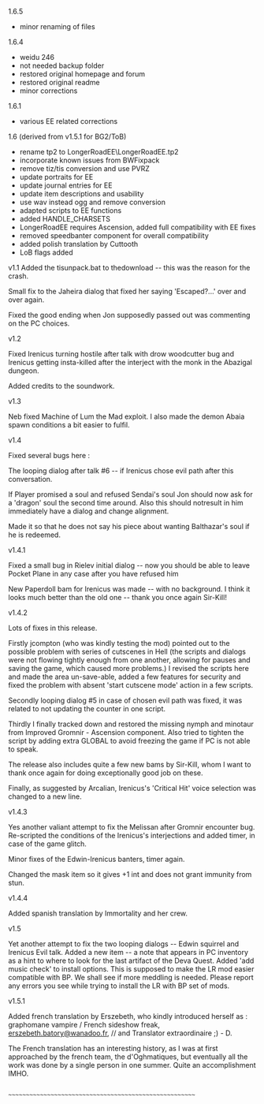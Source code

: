 1.6.5
- minor renaming of files

1.6.4
- weidu 246
- not needed backup folder
- restored original homepage and forum
- restored original readme
- minor corrections

1.6.1
- various EE related corrections

1.6 (derived from v1.5.1 for BG2/ToB)
- rename tp2 to LongerRoadEE\LongerRoadEE.tp2 
- incorporate known issues from BWFixpack
- remove tiz/tis conversion and use PVRZ 
- update portraits for EE 
- update journal entries for EE 
- update item descriptions and usability 
- use wav instead ogg and remove conversion 
- adapted scripts to EE functions 
- added HANDLE_CHARSETS 
- LongerRoadEE requires Ascension, added full compatibility with EE fixes
- removed speedbanter component for overall compatibility
- added polish translation by Cuttooth
- LoB flags added

v1.1
Added the tisunpack.bat to thedownload -- this was the reason for the crash.

Small fix to the Jaheira dialog that fixed her saying 'Escaped?...' over and over again.

Fixed the good ending when Jon supposedly passed out was commenting on the PC choices.

v1.2

Fixed Irenicus turning hostile after talk with drow woodcutter bug and Irenicus getting insta-killed after the interject with the monk in the Abazigal dungeon.

Added credits to the soundwork.

v1.3

Neb fixed Machine of Lum the Mad exploit. I also made the demon Abaia spawn conditions a bit easier to fulfil.

v1.4

Fixed several bugs here : 

The looping dialog after talk #6 -- if Irenicus chose evil path after this conversation. 

If Player promised a soul and refused Sendai's soul Jon should now ask for a 'dragon' soul the second time around. Also this should notresult in him immediately have a dialog and change alignment.

Made it so that he does not say his piece about wanting Balthazar's soul if he is redeemed.

v1.4.1

Fixed a small bug in Rielev initial dialog -- now you should be able to leave Pocket Plane in any case after you have refused him

New Paperdoll bam for Irenicus was made -- with no background. I think it looks much better than the old one -- thank you once again Sir-Kill!

v1.4.2

Lots of fixes in this release. 

Firstly jcompton (who was kindly testing the mod) pointed out to the possible problem with series of cutscenes in Hell (the scripts and dialogs were not flowing tightly enough from one another, allowing for pauses and saving the game, which caused more problems.) I revised the scripts here and made the area un-save-able, added a few features for security and fixed the problem with absent 'start cutscene mode' action in a few scripts.

Secondly looping  dialog #5 in case of chosen evil path was fixed, it was related to not updating the counter in one script.

Thirdly I finally tracked down and restored the missing nymph and minotaur from Improved Gromnir - Ascension component. Also tried to tighten the script by adding extra GLOBAL to avoid freezing the game if PC is not able to speak.

The release also includes quite a few new bams by Sir-Kill, whom I want to thank once again for doing exceptionally good job on these. 

Finally, as suggested by Arcalian, Irenicus's 'Critical Hit' voice selection was changed to a new line.

v1.4.3

Yes another valiant attempt to fix the Melissan after Gromnir encounter bug. Re-scripted the conditions of the Irenicus's interjections and added timer, in case of the game glitch. 

Minor fixes of the Edwin-Irenicus banters, timer again.

Changed the mask item so it gives  +1 int and does not grant immunity from stun.

v1.4.4

Added spanish translation by Immortality and her crew.

v1.5

Yet another attempt to fix the two looping dialogs -- Edwin squirrel and Irenicus Evil talk. Added a new item -- a note that appears in PC inventory as a hint to where to look for the last artifact of the Deva Quest. Added 'add music check' to install options. This is supposed to make the LR mod easier compatible with BP. We shall see if more meddling is needed. Please report any errors you see while trying to install the LR with BP set of mods.

v1.5.1

Added french translation by Erszebeth, who kindly introduced herself as : graphomane vampire / French sideshow freak, erszebeth.batory@wanadoo.fr, // and Translator extraordinaire ;) - D. 

The French translation has an interesting history, as I was at first approached by the french team, the d'Oghmatiques, but eventually all the work was done by a single person in one summer. Quite an accomplishment IMHO.

                            ~~~~~~~~~~~~~~~~~~~~~~~~~~~~~~~~~~~~~~~~~~~~~~~~~~~~~